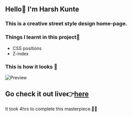 ## Hello👋 I'm **Harsh Kunte**
### This is a creative street style design home-page.

### Things I learnt in this project🤯
- CSS positions
- Z-index


### This is how it looks 👀
![Preview](../preview.png)

## Go check it out live👉[here](https://css-practice-project-1.netlify.app/)

It took 4hrs to complete this masterpiece.😮‍💨
